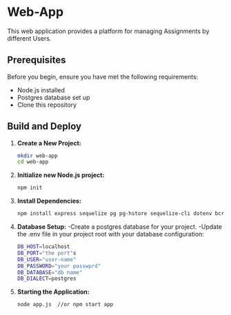 # Web-App 

This web application provides a platform for managing Assignments by different Users.

## Prerequisites

Before you begin, ensure you have met the following requirements:
- Node.js installed
- Postgres database set up
- Clone this repository

## Build and Deploy

1. **Create a New Project:**

   ```bash
   mkdir web-app
   cd web-app
2. **Initialize new Node.js project:**
   ```bash
   npm init
3. **Install Dependencies:**
   ```bash
   npm install express sequelize pg pg-hstore sequelize-cli dotenv bcryptjs lodash csv-parser
4. **Database Setup:**
   -Create a postgres database for your project.
   -Update the .env file in your project root with your database configuration:

   ```bash
   DB_HOST=localhost
   DB_PORT="the port"s
   DB_USER="user-name"
   DB_PASSWORD="your passwprd"
   DB_DATABASE="db name"
   DB_DIALECT=postgres

5. **Starting the Application:**
   ```bash
   node app.js  //or npm start app